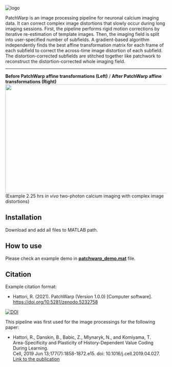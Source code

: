 ![logo](https://user-images.githubusercontent.com/25396523/130374112-ecc8c4cd-7f98-41a6-b235-0ef2d169e0b7.png)

PatchWarp is an image processing pipeline for neuronal calcium imaging data. It can correct complex image distortions that slowly occur during long imaging sessions. First, the pipeline performs rigid motion corrections by iterative re-estimation of template images. Then, the imaging field is split into user-specified number of subfields. A gradient-based algorithm independently finds the best affine transformation matrix for each frame of each subfield to correct the across-time image distortion of each subfield. The distortion-corrected subfields are stitched together like patchwork to reconstruct the distortion-corrected whole imaging field.

---
**Before PatchWarp affine transformations (Left)**    /    **After PatchWarp affine transformations (Right)**
<img src="https://user-images.githubusercontent.com/25396523/130368392-0e2c448c-7a9c-4458-9a73-20d63ca06694.gif" width="680" height="340">  
(Example 2.25 hrs *in vivo* two-photon calcium imaging with complex image distortions)

## Installation
Download and add all files to MATLAB path.

## How to use
Please check an example demo in [**patchwarp_demo.mat**](https://github.com/ryhattori/PatchWarp/blob/main/PatchWarp/patchwarp_demo.m) file.

## Citation
Example citation format:  
- Hattori, R. (2021). PatchWarp (Version 1.0.0) [Computer software]. https://doi.org/10.5281/zenodo.5232758

[![DOI](https://zenodo.org/badge/DOI/10.5281/zenodo.5232758.svg)](https://doi.org/10.5281/zenodo.5232758)

This pipeline was first used for the image processings for the following paper:  
- Hattori, R., Danskin, B., Babic, Z., Mlynaryk, N., and Komiyama, T.  
Area-Specificity and Plasticity of History-Dependent Value Coding During Learning.  
Cell, 2019 Jun 13;177(7):1858-1872.e15. doi: 10.1016/j.cell.2019.04.027.  
[Link to the publication](https://www.cell.com/cell/fulltext/S0092-8674(19)30446-5)
